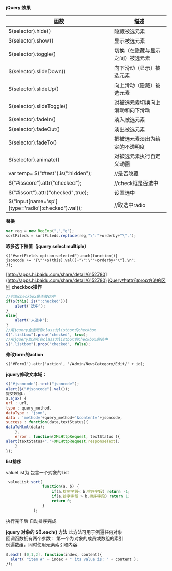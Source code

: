 **jQuery 效果**  

| 函数  | 描述  |  
| ---  | ---  |  
| $(selector).hide()  | 隐藏被选元素  |  
| $(selector).show()  | 显示被选元素  |  
| $(selector).toggle() | 切换（在隐藏与显示之间）被选元素  |  
| $(selector).slideDown() | 向下滑动（显示）被选元素  |  
| $(selector).slideUp() | 向上滑动（隐藏）被选元素  |  
| $(selector).slideToggle() | 对被选元素切换向上滑动和向下滑动  |  
| $(selector).fadeIn()  | 淡入被选元素  |  
| $(selector).fadeOut() | 淡出被选元素  |  
| $(selector).fadeTo()  | 把被选元素淡出为给定的不透明度  |  
| $(selector).animate() | 对被选元素执行自定义动画  |  
| var temp= $("#test").is(":hidden"); | //是否隐藏 |  
| $("#isscore").attr("checked");  | //check框是否选中  |  
| $("#issort").attr("checked",true);  | 设置选中  |  
| $("input[name='sp'][type='radio']:checked").val();  |  //取选中radio  |  

**替换**
```javascript
var reg = new RegExp(",","g");
sortFileds = sortFileds.replace(reg,"\":"+orderby+"\",");
```
**取多选下拉值（jquery select multiple）**
```
$("#sortFields option:selected").each(function(){
jsoncode += "{\""+$(this).val()+"\":\""+orderby+"\"},\n"; 
});
```

[http://apps.hi.baidu.com/share/detail/6152780](http://apps.hi.baidu.com/share/detail/6152780)
[jQuery中attr和prop方法的区别](http://gxxsite.com/content/view/id/135.html)
**checkbox操作**
```javascript
//判断checkbox是否被选中
if($(this).is(":checked")){
    alert('选中');
}
else{
    alert('未选中');
}
//用jquery全选所有class为listbox的checkbox
$(".listbox").prop("checked", true);
//用jquery取消所有class为listbox的checkbox的选中
$(".listbox").prop("checked", false);
```

**修改form的action**
```
$('#Form1').attr('action', '/Admin/NewsCategory/Edit/' + id);
```
**jquery修改文本域：**
```javascript
$("#jsoncode").text("jsoncode");
alert($("#jsoncode").val());
提交数据L:
$.ajax( {
url : url,
type : query_method,
dataType : 'json',
data : 'method='+query_method+'&content='+jsoncode,
success : function(data,textStatus){
dataToHtml(data);
    },
    error : function(XMLHttpRequest, textStatus ){
alert(textStatus+","+XMLHttpRequest.responseText);
    }
});
```

**list排序**

valueList为 包含一个对象的List
```javascript
 valueList.sort(  
                function(a, b) {  
                    if(a.排序字段< b.排序字段) return -1;  
                    if(a.排序字段 > b.排序字段) return 1;  
                    return 0;  
                }  
            );
```

执行完毕后 自动排序完成

**jquery 对象的 $().each() 方法**
此方法可用于例遍任何对象   
回调函数拥有两个参数：
第一个为对象的成员或数组的索引  
例遍数组，同时使用元素索引和内容   

```javascript
$.each( [0,1,2], function(index, content){
  alert( "item #" + index + " its value is: " + content );
}); 

```
